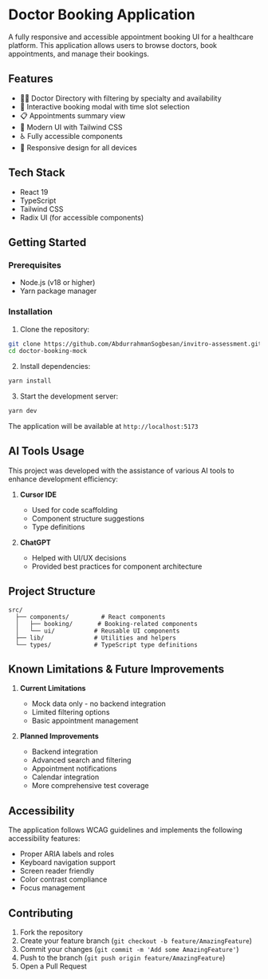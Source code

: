 # Doctor Booking Application

A fully responsive and accessible appointment booking UI for a healthcare platform. This application allows users to browse doctors, book appointments, and manage their bookings.

## Features

- 👨‍⚕️ Doctor Directory with filtering by specialty and availability
- 📅 Interactive booking modal with time slot selection
- 📋 Appointments summary view
- 🎨 Modern UI with Tailwind CSS
- ♿ Fully accessible components
- 📱 Responsive design for all devices

## Tech Stack

- React 19
- TypeScript
- Tailwind CSS
- Radix UI (for accessible components)

## Getting Started

### Prerequisites

- Node.js (v18 or higher)
- Yarn package manager

### Installation

1. Clone the repository:

```bash
git clone https://github.com/AbdurrahmanSogbesan/invitro-assessment.git
cd doctor-booking-mock
```

2. Install dependencies:

```bash
yarn install
```

3. Start the development server:

```bash
yarn dev
```

The application will be available at `http://localhost:5173`

## AI Tools Usage

This project was developed with the assistance of various AI tools to enhance development efficiency:

1. **Cursor IDE**

   - Used for code scaffolding
   - Component structure suggestions
   - Type definitions

2. **ChatGPT**
   - Helped with UI/UX decisions
   - Provided best practices for component architecture

## Project Structure

```
src/
  ├── components/         # React components
  │   ├── booking/       # Booking-related components
  │   └── ui/           # Reusable UI components
  ├── lib/              # Utilities and helpers
  └── types/            # TypeScript type definitions
```

## Known Limitations & Future Improvements

1. **Current Limitations**

   - Mock data only - no backend integration
   - Limited filtering options
   - Basic appointment management

2. **Planned Improvements**
   - Backend integration
   - Advanced search and filtering
   - Appointment notifications
   - Calendar integration
   - More comprehensive test coverage

## Accessibility

The application follows WCAG guidelines and implements the following accessibility features:

- Proper ARIA labels and roles
- Keyboard navigation support
- Screen reader friendly
- Color contrast compliance
- Focus management

## Contributing

1. Fork the repository
2. Create your feature branch (`git checkout -b feature/AmazingFeature`)
3. Commit your changes (`git commit -m 'Add some AmazingFeature'`)
4. Push to the branch (`git push origin feature/AmazingFeature`)
5. Open a Pull Request

